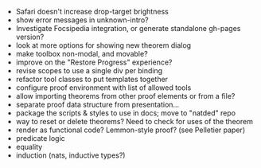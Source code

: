 * Safari doesn't increase drop-target brightness
* show error messages in unknown-intro?
* Investigate Focsipedia integration, or generate standalone gh-pages version?
* look at more options for showing new theorem dialog
* make toolbox non-modal, and movable?
* improve on the "Restore Progress" experience?
* revise scopes to use a single div per binding
* refactor tool classes to put templates together
* configure proof environment with list of allowed tools
* allow importing theorems from other proof elements or from a file?
* separate proof data structure from presentation...
* package the scripts & styles to use in docs; move to "natded" repo
* way to reset or delete theorems? Need to check for uses of the theorem
* render as functional code? Lemmon-style proof? (see Pelletier paper)
* predicate logic
* equality
* induction (nats, inductive types?)